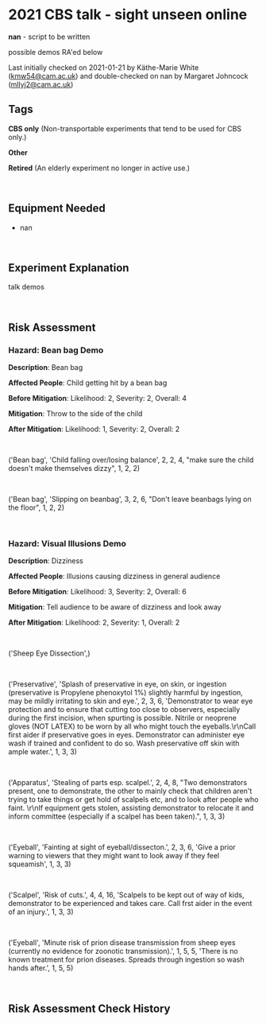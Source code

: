 # 2021 CBS talk - sight unseen online

**nan** - script to be written

possible demos RA'ed below

Last initially checked on 2021-01-21 by Käthe-Marie White (kmw54@cam.ac.uk) and double-checked on nan by Margaret Johncock (mllyj2@cam.ac.uk)

## Tags
<!--- Start Tags (DO NOT REMOVE THIS COMMENT) --->

**CBS only** (Non-transportable experiments that tend to be used for CBS only.)

**Other**

**Retired** (An elderly experiment no longer in active use.)
<!--- End Tags (DO NOT REMOVE THIS COMMENT) --->

<br/>

## Equipment Needed 
- nan

<br/>

## Experiment Explanation 

talk demos

<br/>

## Risk Assessment

### **Hazard**: Bean bag Demo

**Description**: Bean bag

**Affected People**: Child getting hit by a bean bag

**Before Mitigation**: Likelihood: 2, Severity: 2, Overall: 4

**Mitigation**: Throw to the side of the child

**After Mitigation**: Likelihood: 1, Severity: 2, Overall: 2

<br/>

('Bean bag', 'Child falling over/losing balance', 2, 2, 4, "make sure the child doesn't make themselves dizzy", 1, 2, 2)

<br/>

('Bean bag', 'Slipping on beanbag', 3, 2, 6, "Don't leave beanbags lying on the floor", 1, 2, 2)

<br/>

### **Hazard**: Visual Illusions Demo

**Description**: Dizziness

**Affected People**: Illusions causing dizziness in general audience

**Before Mitigation**: Likelihood: 3, Severity: 2, Overall: 6

**Mitigation**: Tell audience to be aware of dizziness and look away

**After Mitigation**: Likelihood: 2, Severity: 1, Overall: 2

<br/>

('Sheep Eye Dissection',)

<br/>

('Preservative', 'Splash of preservative in eye, on skin, or ingestion (preservative is Propylene phenoxytol 1%) slightly harmful by ingestion, may be mildly irritating to skin and eye.', 2, 3, 6, 'Demonstrator to wear eye protection and to ensure that cutting too close to observers, especially during the first incision, when spurting is possible. Nitrile or neoprene gloves (NOT LATEX) to be worn by all who might touch the eyeballs.\r\nCall first aider if preservative goes in eyes. Demonstrator can administer eye wash if trained and confident to do so. Wash preservative off skin with ample water.', 1, 3, 3)

<br/>

('Apparatus', 'Stealing of parts esp. scalpel.', 2, 4, 8, "Two demonstrators present, one to demonstrate, the other to mainly check that children aren't trying to take things or get hold of scalpels etc, and to look after people who faint. \r\nIf equipment gets stolen, assisting demonstrator to relocate it and inform committee (especially if a scalpel has been taken).", 1, 3, 3)

<br/>

('Eyeball', 'Fainting at sight of eyeball/dissecton.', 2, 3, 6, 'Give a prior warning to viewers that they might want to look away if they feel squeamish', 1, 3, 3)

<br/>

('Scalpel', 'Risk of cuts.', 4, 4, 16, 'Scalpels to be kept out of way of kids, demonstrator to be experienced and takes care. Call frst aider in the event of an injury.', 1, 3, 3)

<br/>

('Eyeball', 'Minute risk of prion disease transmission from sheep eyes (currently no evidence for zoonotic transmission).', 1, 5, 5, 'There is no known treatment for prion diseases. Spreads through ingestion so wash hands after.', 1, 5, 5)

<br/>

## Risk Assessment Check History 


